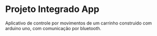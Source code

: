 # Projeto Integrado App
Aplicativo de controle por movimentos de um carrinho construido com arduino uno, com comunicação por bluetooth.
